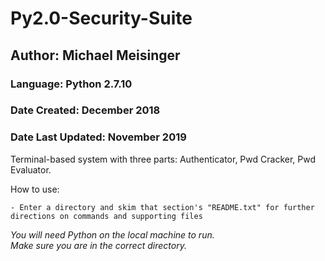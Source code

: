 # Py2.0-Security-Suite
## Author: Michael Meisinger
### Language: Python 2.7.10
### Date Created: December 2018
### Date Last Updated: November 2019

Terminal-based system with three parts: Authenticator, Pwd Cracker, Pwd Evaluator.

How to use:

	- Enter a directory and skim that section's "README.txt" for further directions on commands and supporting files

*You will need Python on the local machine to run.* <br>
*Make sure you are in the correct directory.* <br/>
